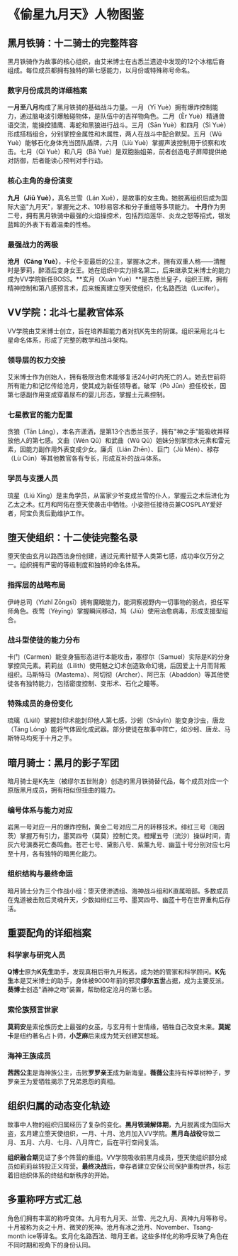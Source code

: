 # 《偷星九月天》人物图鉴

## 黑月铁骑：十二骑士的完整阵容

黑月铁骑作为故事的核心组织，由艾米博士在古悉兰遗迹中发现的12个冰棺后裔组成。每位成员都拥有独特的第七感能力，以月份或特殊称号命名。

### 数字月份成员的详细档案

**一月至八月**构成了黑月铁骑的基础战斗力量。一月（Yī Yuè）拥有爆炸控制能力，通过脑电波引爆触碰物体，是队伍中的吉祥物角色。二月（Èr Yuè）精通兽语交流，能操控猎鹰、毒蛇和黑狼进行战斗。三月（Sān Yuè）和四月（Sì Yuè）形成搭档组合，分别掌控金属性和木属性，两人在战斗中配合默契。五月（Wǔ Yuè）能够石化身体充当团队盾牌，六月（Liù Yuè）掌握声波控制用于侦察和攻击。七月（Qī Yuè）和八月（Bā Yuè）是双胞胎姐弟，前者创造电子屏障提供绝对防御，后者能读心预判对手行动。

### 核心主角的身份演变

**九月（Jiǔ Yuè）**，真名兰雪（Lán Xuě），是故事的女主角。她脱离组织后成为国际大盗"九月天"，掌握光之术、10秒易容术和分子重组等多项能力。
**十月**作为男二号，拥有黑月铁骑中最强的火焰操控术，包括烈焰莲华、炎龙之怒等招式，银发蓝眸的外表下有着温柔的性格。

### 最强战力的两极

**沧月（Cāng Yuè）**，卡伦卡亚最后的公主，掌握冰之术，拥有双重人格——清醒时是萝莉，醉酒后变身女王。她在组织中实力排名第二，后来继承艾米博士的能力成为VV学院新任BOSS。**玄月（Xuán Yuè）**是古悉兰皇子，组织王牌，拥有精神控制和第八感预言术，后来叛离建立堕天使组织，化名路西法（Lucifer）。

## VV学院：北斗七星教官体系

VV学院由艾米博士创立，旨在培养超能力者对抗K先生的阴谋。组织采用北斗七星命名体系，形成了完整的教学和战斗架构。

### 领导层的权力交接

艾米博士作为创始人，拥有极限治愈术能够复活24小时内死亡的人。她去世前将所有能力和记忆传给沧月，使其成为新任领导者。破军（Pò Jūn）担任校长，因第七感副作用变成穿着尿布的婴儿形态，掌握土元素控制。

### 七星教官的能力配置

贪狼（Tān Láng），本名齐潇洒，是第13个古悉兰孩子，拥有"神之手"能吸收并释放他人的第七感。文曲（Wén Qū）和武曲（Wǔ Qū）姐妹分别掌控水元素和雷元素，因能力副作用外表变成少女。廉贞（Lián Zhēn）、巨门（Jù Mén）、禄存（Lù Cún）等其他教官各有专长，形成互补的战斗体系。

### 学员与支援人员

琉星（Liú Xīng）是主角学员，从富家少爷变成兰雪的仆人，掌握云之术后进化为乙太之术。红月和阿佑在堕天使袭击中牺牲。小姿担任接待员兼COSPLAY爱好者，阿宝负责后勤维护工作。

## 堕天使组织：十二使徒完整名录

堕天使由玄月以路西法身份创建，通过元素针赋予人类第七感，成功率仅万分之一。组织拥有严密的等级制度和独特的命名体系。

### 指挥层的战略布局

伊峙总司（Yìzhǐ Zōngsī）拥有魔眼能力，能洞察视野内一切事物的弱点，担任军师角色。夜莺（Yèyīng）掌握瞬间移动，鸠（Jiū）使用治愈病毒，形成支援型组合。

### 战斗型使徒的能力分布

卡门（Carmen）能变身猫形态进行本能攻击，塞缪尔（Samuel）实际是K的分身掌控风元素。莉莉丝（Lilith）使用魅之幻术创造致命幻境，后因爱上十月而背叛组织。马斯特马（Mastema）、阿切彻（Archer）、阿巴东（Abaddon）等其他使徒各有独特能力，包括密度控制、变形术、石化之瞳等。

### 特殊成员的身份变化

琉璃（Liúlí）掌握封印术能封印他人第七感，沙蚓（Shāyǐn）能变身沙虫，唐龙（Táng Lóng）能将气体固化成武器。部分使徒在故事中阵亡，如沙蚓、唐龙、马斯特马均死于十月之手。

## 暗月骑士：黑月的影子军团

暗月骑士是K先生（被缪尔五世附身）创造的黑月铁骑替代品，每个成员对应一个原版黑月成员，拥有相似但扭曲的能力。

### 编号体系与能力对应

岩黑一号对应一月的爆炸控制，黄金二号对应二月的转移技术。绯红三号（海因茨）掌握万有引力，墨冥四号（莫莫）控制亡灵。橙耀五号（流沙）操纵时间，青灰六号演奏死亡奏鸣曲。苍芒七号、黛影八号、紫薰九号、幽蓝十号分别对应七月至十月，各有独特的暗黑化能力。

### 组织结构与最终命运

暗月骑士分为三个作战小组：堕天使渗透组、海神战斗组和K直属暗部。多数成员在鬼道被击败后灵魂升天，少数如绯红三号、墨冥四号、幽蓝十号在世界重构后存活。

## 重要配角的详细档案

### 科学家与研究人员

**Q博士**原为**K先生**助手，发现真相后带九月叛逃，成为她的管家和科学顾问。**K先生**本是艾米博士的助手，身体被9000年前的邪灵**缪尔五世**占据，成为主要反派。**葵博士**创造"酒神之吻"装置，帮助稳定沧月的第七感。

### 索伦族预言世家

**莫莉安**是索伦族历史上最强的女巫，与玄月有十世情缘，牺牲自己改变未来。**莫妮卡**是纽约著名占卜师，**小芝麻**后来成为梵天创建冥想城。

### 海神王族成员

**茜茜公主**是海神族公主，击败**罗罗亲王**成为新海皇。**薇薇公主**持有梓莘树种子，罗罗亲王为爱牺牲揭示了兄弟恩怨的真相。

## 组织归属的动态变化轨迹

故事中人物的组织归属经历了复杂的变化。**黑月铁骑解体期**，九月脱离成为国际大盗，玄月建立堕天使组织，一月、十月、沧月加入VV学院。**黑月岛战役**导致二月、五月、六月、七月、八月阵亡，后在平行空间复活。

**组织融合期**见证了多个阵营的重组。VV学院吸收前黑月成员，堕天使组织部分成员如莉莉丝转投正义阵营。**最终决战**后，幸存者建立安保公司保护重构世界，标志着旧组织体系的终结和新秩序的开始。

## 多重称呼方式汇总

角色们拥有丰富的称呼变体。九月有九月天、兰雪、光之九月、真神九月等称号。十月被称为炎之十月、微笑的死神。沧月有冰之沧月、November、Tsang-month ice等译名。玄月化名路西法、暗月王者。这些多样化的称呼反映了角色在不同时期和视角下的身份认同。
